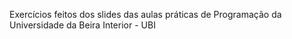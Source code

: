 Exercícios feitos dos slides das aulas práticas de Programação da Universidade da Beira Interior - UBI